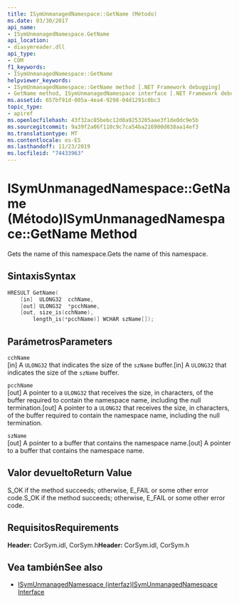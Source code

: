 ```yaml
---
title: ISymUnmanagedNamespace::GetName (Método)
ms.date: 03/30/2017
api_name:
- ISymUnmanagedNamespace.GetName
api_location:
- diasymreader.dll
api_type:
- COM
f1_keywords:
- ISymUnmanagedNamespace::GetName
helpviewer_keywords:
- ISymUnmanagedNamespace::GetName method [.NET Framework debugging]
- GetName method, ISymUnmanagedNamespace interface [.NET Framework debugging]
ms.assetid: 657bf91d-005a-4ea4-9298-04d1291c0bc3
topic_type:
- apiref
ms.openlocfilehash: 43f32ac85bebc12d0a9253205aae3f1de0dc9e5b
ms.sourcegitcommit: 9a39f2a06f110c9c7ca54ba216900d038aa14ef3
ms.translationtype: MT
ms.contentlocale: es-ES
ms.lasthandoff: 11/23/2019
ms.locfileid: "74433963"
---
```

# <a name="isymunmanagednamespacegetname-method"></a><span data-ttu-id="93df3-102">ISymUnmanagedNamespace::GetName (Método)</span><span class="sxs-lookup"><span data-stu-id="93df3-102">ISymUnmanagedNamespace::GetName Method</span></span>
<span data-ttu-id="93df3-103">Gets the name of this namespace.</span><span class="sxs-lookup"><span data-stu-id="93df3-103">Gets the name of this namespace.</span></span>  
  
## <a name="syntax"></a><span data-ttu-id="93df3-104">Sintaxis</span><span class="sxs-lookup"><span data-stu-id="93df3-104">Syntax</span></span>  
  
```cpp  
HRESULT GetName(  
    [in]  ULONG32  cchName,  
    [out] ULONG32  *pcchName,  
    [out, size_is(cchName),  
        length_is(*pcchName)] WCHAR szName[]);  
```  
  
## <a name="parameters"></a><span data-ttu-id="93df3-105">Parámetros</span><span class="sxs-lookup"><span data-stu-id="93df3-105">Parameters</span></span>  
 `cchName`  
 <span data-ttu-id="93df3-106">[in] A `ULONG32` that indicates the size of the `szName` buffer.</span><span class="sxs-lookup"><span data-stu-id="93df3-106">[in] A `ULONG32` that indicates the size of the `szName` buffer.</span></span>  
  
 `pcchName`  
 <span data-ttu-id="93df3-107">[out] A pointer to a `ULONG32` that receives the size, in characters, of the buffer required to contain the namespace name, including the null termination.</span><span class="sxs-lookup"><span data-stu-id="93df3-107">[out] A pointer to a `ULONG32` that receives the size, in characters, of the buffer required to contain the namespace name, including the null termination.</span></span>  
  
 `szName`  
 <span data-ttu-id="93df3-108">[out] A pointer to a buffer that contains the namespace name.</span><span class="sxs-lookup"><span data-stu-id="93df3-108">[out] A pointer to a buffer that contains the namespace name.</span></span>  
  
## <a name="return-value"></a><span data-ttu-id="93df3-109">Valor devuelto</span><span class="sxs-lookup"><span data-stu-id="93df3-109">Return Value</span></span>  
 <span data-ttu-id="93df3-110">S_OK if the method succeeds; otherwise, E_FAIL or some other error code.</span><span class="sxs-lookup"><span data-stu-id="93df3-110">S_OK if the method succeeds; otherwise, E_FAIL or some other error code.</span></span>  
  
## <a name="requirements"></a><span data-ttu-id="93df3-111">Requisitos</span><span class="sxs-lookup"><span data-stu-id="93df3-111">Requirements</span></span>  
 <span data-ttu-id="93df3-112">**Header:** CorSym.idl, CorSym.h</span><span class="sxs-lookup"><span data-stu-id="93df3-112">**Header:** CorSym.idl, CorSym.h</span></span>  
  
## <a name="see-also"></a><span data-ttu-id="93df3-113">Vea también</span><span class="sxs-lookup"><span data-stu-id="93df3-113">See also</span></span>

- [<span data-ttu-id="93df3-114">ISymUnmanagedNamespace (interfaz)</span><span class="sxs-lookup"><span data-stu-id="93df3-114">ISymUnmanagedNamespace Interface</span></span>](../../../../docs/framework/unmanaged-api/diagnostics/isymunmanagednamespace-interface.md)
